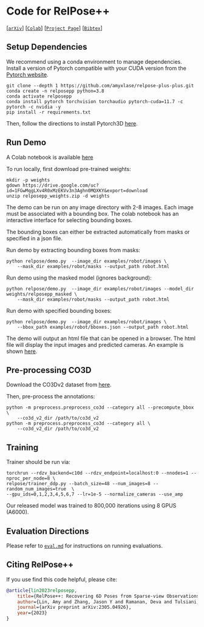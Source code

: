 # Code for RelPose++



[[`arXiv`](https://arxiv.org/abs/2305.04926)]
[[`Colab`](https://colab.research.google.com/drive/1rbaauApqEdgNAzYX5yMn2WnC4yYjspPz?usp=sharing)]
[[`Project Page`](https://amyxlase.github.io/relpose-plus-plus/)]
[[`Bibtex`](#citing-relpose)]


## Setup Dependencies

We recommend using a conda environment to manage dependencies. Install a version of
Pytorch compatible with your CUDA version from the [Pytorch website](https://pytorch.org/get-started/locally/).

```
git clone --depth 1 https://github.com/amyxlase/relpose-plus-plus.git
conda create -n relposepp python=3.8
conda activate relposepp
conda install pytorch torchvision torchaudio pytorch-cuda=11.7 -c pytorch -c nvidia -y
pip install -r requirements.txt
```

Then, follow the directions to install Pytorch3D [here](https://github.com/facebookresearch/pytorch3d/blob/main/INSTALL.md).


## Run Demo

A Colab notebook is available [here](https://colab.research.google.com/drive/1rbaauApqEdgNAzYX5yMn2WnC4yYjspPz?usp=sharing)

To run locally, first download pre-trained weights:
```
mkdir -p weights
gdown https://drive.google.com/uc?id=1FGwMqgLXv4R0xMzEKVv3n3Aghn0MQXKY&export=download
unzip relposepp_weights.zip -d weights
```

The demo can be run on any image directory with 2-8 images. Each image must be
associated with a bounding box. The colab notebook has an interactive interface for
selecting bounding boxes.

The bounding boxes can either be extracted automatically from masks or specified in a
json file.

Run demo by extracting bounding boxes from masks:
```
python relpose/demo.py  --image_dir examples/robot/images \
    --mask_dir examples/robot/masks --output_path robot.html
```

Run demo using the masked model (ignores background):
```
python relpose/demo.py  --image_dir examples/robot/images --model_dir weights/relposepp_masked \
    --mask_dir examples/robot/masks --output_path robot.html
```

Run demo with specified bounding boxes:
```
python relpose/demo.py  --image_dir examples/robot/images \
    --bbox_path examples/robot/bboxes.json --output_path robot.html
```

The demo will output an html file that can be opened in a browser. The html file will
display the input images and predicted cameras. An example is shown 
[here](https://amyxlase.github.io/relpose-plus-plus/robot.html).

## Pre-processing CO3D

Download the CO3Dv2 dataset from [here](https://github.com/facebookresearch/co3d/tree/main).

Then, pre-process the annotations:
```
python -m preprocess.preprocess_co3d --category all --precompute_bbox \
    --co3d_v2_dir /path/to/co3d_v2
python -m preprocess.preprocess_co3d --category all \
    --co3d_v2_dir /path/to/co3d_v2
```


## Training

Trainer should be run via:
```
torchrun --rdzv_backend=c10d --rdzv_endpoint=localhost:0 --nnodes=1 --nproc_per_node=8 \
relpose/trainer_ddp.py --batch_size=48 --num_images=8 --random_num_images=true  \
--gpu_ids=0,1,2,3,4,5,6,7 --lr=1e-5 --normalize_cameras --use_amp 
```
Our released model was trained to 800,000 iterations using 8 GPUS (A6000).

## Evaluation Directions

Please refer to [`eval.md`](eval.md) for instructions on running evaluations.

## Citing RelPose++

If you use find this code helpful, please cite:

```BibTeX
@article{lin2023relposepp,
    title={RelPose++: Recovering 6D Poses from Sparse-view Observations},
    author={Lin, Amy and Zhang, Jason Y and Ramanan, Deva and Tulsiani, Shubham},
    journal={arXiv preprint arXiv:2305.04926},
    year={2023}
}
```
